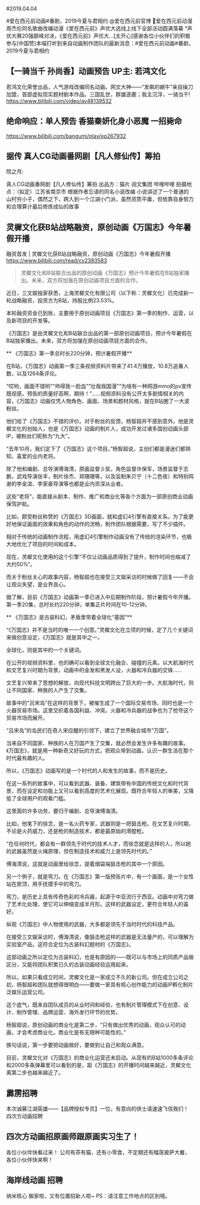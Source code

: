#2019.04.04

#爱在西元前动画#番剧，2019今夏与君相约 
@爱在西元前官博
爱在西元前动漫  周杰伦同名歌曲改编动漫《爱在西元前》声优大选线上线下全部活动圆满落幕 °声优大赛20强巅峰对决，《爱在西元前》声优大...[太开心]感谢各位小伙伴们的积极参与[中国赞]本喵打听到来自动画制作团队的最新消息：#爱在西元前动画#番剧，2019今夏与君相约 
 
## 【一骑当千 孙尚香】动画预告 UP主: 若鸿文化

若鸿文化荣誉出品，人气游戏改编同名动画。网文大神——“发飙的蜗牛”亲自操刀加盟，首部虚拟现实题材剧本作品。三国乱世，群雄逐鹿；我主沉浮，一骑当千!
https://www.bilibili.com/video/av48139532

## 绝命响应：单人预告 香猫秦妍化身小恶魔 一招毙命

https://www.bilibili.com/bangumi/play/ep267932

## 据传 真人CG动画番网剧【凡人修仙传】筹拍

院之月:

真人CG动画番网剧【凡人修仙传】筹拍
出品方：猫片 阅文集团 哔哩哔哩
拍摄地点：（拟定）江苏省南京市
根据作者忘语的同名小说改编
小说讲述了一个普通的山村穷小子，偶然之下，跨入到一个江湖小门派，虽然资质平庸，但依靠自身努力和合理算计最后修炼成仙的故事
## 灵樨文化获B站战略融资，原创动画《万国志》今年暑假开播
融资首发 | 灵樨文化获B站战略融资，原创动画《万国志》今年暑假开播
https://www.bilibili.com/read/cv2383583

> 灵樨文化和B站联合出品的原创动画《万国志》预计今年暑假在B站独家播出。未来，双方将加强在原创动画项目方面的合作。  

近日，三文娱独家获悉，上海灵樨文化有限公司（以下称：灵樨文化）已完成新一轮战略融资，投资方为B站，持股比例23.53%。  

本轮融资资金已到账，主要用于原创动画项目《万国志》第一季的制作、运营，以及新项目的开发等。

《万国志》是由灵樨文化和B站联合出品的第一部原创动画项目，预计今年暑假在B站独家播出。未来，双方将加强在原创动画项目方面的合作。


** 《万国志》第一季总时长220分钟，预计暑假开播**

在B站，《万国志》动画第一季三条视频资料片带来了41.4万播放，10.8万追番人数，以及1264条评论。

“哎哟，画面不错哟”“帅得我一脸血”“壮哉我国漫”“为啥有一种网游mmo的pv宣传既视感，预告的质量好高啊，期待！”……视频资料没有公开太多剧情相关的内容，《万国志》动画仅凭人物角色、画面、场景和题材风格，就在B站圈了一大波粉丝。



他们给了《万国志》不错的评价。对于粉丝的反馈，杨智超并不感到意外。他是灵樨文化的创始人，也是《万国志》动画的制片人，成功开发过诸多国创动画头部IP，被粉丝们昵称为“九大”。  

“去年10月，我们定下了《万国志》这个项目。”杨智超说，主创们都是漫迷们都熟知、喜爱的业内老将。

除了他和编剧、总导演傅海清，原画监督彡奘，角色监督许保军，场景监督于志鹏，武戏导演张丰，制片徐杰、郑珊珊等，以及监制朱贝宁（十二色夜）和特别鸣谢的李金滨、李家豪导演等也都是业内资深从业者。

这些“老将”，能直接从剧本、制作、推广和商业化等各个方面为一部原创商业动画保驾护航。

比如，颇受粉丝称赞的《万国志》3D画面，就和虚幻4引擎有直接关系。为了能更好地保证画面的效果和角色的动作的流畅，制作团队根据需要，写了不少插件。

相对于传统的动画制作流程，用虚幻4引擎制作动画没有了传统的渲染环节，也极大地优化了项目的时间和成本。

现在，灵樨文化使用的这个引擎“不仅让动画品质得到了提升，制作时间也缩减了大约50%”。

而关于粉丝关心的故事内容，杨智超也在接受三文娱采访的时候做了回复——不会让观众失望，是业界良心。

据了解，目前《万国志》动画第一季已进入中后期制作阶段，预计暑假今年开播。第一季20集，总时长约220分钟，单集正片时间在10-12分钟。  

** 《万国志》是古装科幻，矛盾里带着全球化“基因”**

“《万国志》并不是当时的唯一一个创意。”灵樨文化在立项的时候，定了几个关键词来做创意设定，《万国志》就是其中之一。  

全球化，则是其中的一个关键词。

在公开的视频资料里，也的确可以看到全球文化融合、碰撞的元素。以大航海时代和文艺复兴时期为背景，动画中的金发和黑发人设，火器和冷兵器的交锋……


文艺复兴带来了思想的解放，向现代科技文明跨出了巨大的一步。大航海时代，则让不同国家、种族的人产生了交集。

故事中的“吕宋岛”在这样的背景下，被催生成了一个国际交易市场，同时也是一个火器贸易市场。这里交织着各国利益、冲突。火器和冷兵器的战争也为了抢夺这个贸易市场而展开。

“吕宋岛”的岛民们在奇人宋应醒的引领下，建立了世界融合城市“万国”。 

当来自不同国家、种族的人在万国产生了交集，就必然会发生许多有趣的故事。《万国志》，就是用一种新奇又好玩的方式，把观众带到动画，认识一群生活在那个时代最有趣的人。

所以，《万国志》动画写的是一个时代的人和发生的故事，而不是历史。

在这一系列的故事中，可以看到武器、装备、建筑带有中国的传统文化和时代背景，而在设定和功能上又可以看到高度的艺术化展现。既符合年轻人的审美，又降低了全球用户的观看门槛。

这里面的许多功劳，要归于编剧、总导演傅海清。

比如，他笔下的徐念，是一名火药专家，武器则是一把狙击枪。在文艺复兴时期，不论是火药威力，还是枪的制造技术，都是最原始的滑膛枪。 


“在任何时代，都会有一群领先于时代的技术人才，而徐念就是这样的人，所以她的武器虽然是火绳原理，但在制造技术和威力上是领先时代的。”  

傅海清说，这就是动画里给徐念，提着烟袋端狙击枪的其中一个原因。


 另一个例子，就是弯刀。在《万国志》第一版预告片中，有一个画面，是一个女性站在房顶，用手抚摸手中的弯刀。

弯刀，是历史上具有传奇色彩的冷兵器，起源于中亚流行于西亚。动画中对弯刀做了艺术化处理，使它可以伸缩变成半月形。这样的武器设定，更符合年轻人的喜好。


纵观《万国志》中人物使用的武器，大多都是领先于当时时代的科技产品。

在接受三文娱采访时，傅海清说，像狙击枪这样的武器是无法量产的，可以理解为实验室产品。这符合定位为古装科幻题材的《万国志》。

这部动画之所以定位为古装科幻，也是有原因的——既可以与市场上的同质产品做区分，又能将团队积累已久的古装动画经验运用起来。

所以，如果只看成立时间，灵樨文化是一家成立不久的新公司。但在成立公司之初，杨智超和团队就想得很明白——要做一家具有核心创作能力的动画IP孵化制片泛娱乐运营公司。

这个底气，既来自团队成员的从业时间和经验，也有制片管理模式下在创意、设计、制作管理、品牌运营、海外发行环节的优势。

杨智超说，原创动画的商业化是第二步，“只有做出优秀的动画，观众认可的动画，才会考虑商业化。商业化是有无限种可能性的。”

换句话说，第一步要把动画做好，要做到让自己和观众满意。

目前，灵樨文化对《万国志》的商业化运营还未启动。从现有的B站1000多条评论和2000多条弹幕里可以看到的是，距《万国志》的开播时间越来越近，灵樨文化离第二步也越来越近了。
 
## 霹雳招聘

本次诚募江湖英雄——【品牌授权专员】一位，有意向的侠士请速速飞信我们！
四次方动画招聘

## 四次方动画招原画师跟原画实习生了！
各位小伙伴快看过来！
公司有茶有猫，还有小零食，不定期还有榴莲披萨大餐，各位小伙伴快来啊！                                                            
## 海岸线动画   招聘

纳米核心 搬家啦，又有位置招新人啦~
PS：请注意工作地点的区别哦。   
